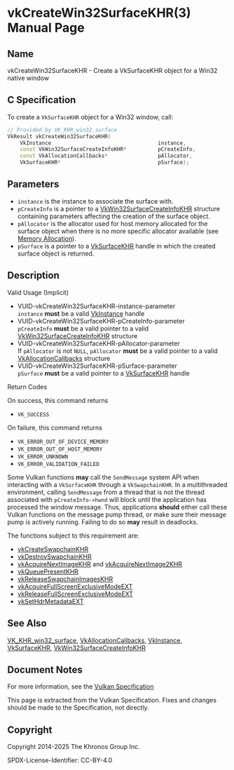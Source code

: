 # vkCreateWin32SurfaceKHR(3) Manual Page

## Name

vkCreateWin32SurfaceKHR - Create a VkSurfaceKHR object for a Win32 native window



## [](#_c_specification)C Specification

To create a `VkSurfaceKHR` object for a Win32 window, call:

```c++
// Provided by VK_KHR_win32_surface
VkResult vkCreateWin32SurfaceKHR(
    VkInstance                                  instance,
    const VkWin32SurfaceCreateInfoKHR*          pCreateInfo,
    const VkAllocationCallbacks*                pAllocator,
    VkSurfaceKHR*                               pSurface);
```

## [](#_parameters)Parameters

- `instance` is the instance to associate the surface with.
- `pCreateInfo` is a pointer to a [VkWin32SurfaceCreateInfoKHR](https://registry.khronos.org/vulkan/specs/latest/man/html/VkWin32SurfaceCreateInfoKHR.html) structure containing parameters affecting the creation of the surface object.
- `pAllocator` is the allocator used for host memory allocated for the surface object when there is no more specific allocator available (see [Memory Allocation](https://registry.khronos.org/vulkan/specs/latest/html/vkspec.html#memory-allocation)).
- `pSurface` is a pointer to a [VkSurfaceKHR](https://registry.khronos.org/vulkan/specs/latest/man/html/VkSurfaceKHR.html) handle in which the created surface object is returned.

## [](#_description)Description

Valid Usage (Implicit)

- [](#VUID-vkCreateWin32SurfaceKHR-instance-parameter)VUID-vkCreateWin32SurfaceKHR-instance-parameter  
  `instance` **must** be a valid [VkInstance](https://registry.khronos.org/vulkan/specs/latest/man/html/VkInstance.html) handle
- [](#VUID-vkCreateWin32SurfaceKHR-pCreateInfo-parameter)VUID-vkCreateWin32SurfaceKHR-pCreateInfo-parameter  
  `pCreateInfo` **must** be a valid pointer to a valid [VkWin32SurfaceCreateInfoKHR](https://registry.khronos.org/vulkan/specs/latest/man/html/VkWin32SurfaceCreateInfoKHR.html) structure
- [](#VUID-vkCreateWin32SurfaceKHR-pAllocator-parameter)VUID-vkCreateWin32SurfaceKHR-pAllocator-parameter  
  If `pAllocator` is not `NULL`, `pAllocator` **must** be a valid pointer to a valid [VkAllocationCallbacks](https://registry.khronos.org/vulkan/specs/latest/man/html/VkAllocationCallbacks.html) structure
- [](#VUID-vkCreateWin32SurfaceKHR-pSurface-parameter)VUID-vkCreateWin32SurfaceKHR-pSurface-parameter  
  `pSurface` **must** be a valid pointer to a [VkSurfaceKHR](https://registry.khronos.org/vulkan/specs/latest/man/html/VkSurfaceKHR.html) handle

Return Codes

On success, this command returns

- `VK_SUCCESS`

On failure, this command returns

- `VK_ERROR_OUT_OF_DEVICE_MEMORY`
- `VK_ERROR_OUT_OF_HOST_MEMORY`
- `VK_ERROR_UNKNOWN`
- `VK_ERROR_VALIDATION_FAILED`

Some Vulkan functions **may** call the `SendMessage` system API when interacting with a `VkSurfaceKHR` through a `VkSwapchainKHR`. In a multithreaded environment, calling `SendMessage` from a thread that is not the thread associated with `pCreateInfo->hwnd` will block until the application has processed the window message. Thus, applications **should** either call these Vulkan functions on the message pump thread, or make sure their message pump is actively running. Failing to do so **may** result in deadlocks.

The functions subject to this requirement are:

- [vkCreateSwapchainKHR](https://registry.khronos.org/vulkan/specs/latest/man/html/vkCreateSwapchainKHR.html)
- [vkDestroySwapchainKHR](https://registry.khronos.org/vulkan/specs/latest/man/html/vkDestroySwapchainKHR.html)
- [vkAcquireNextImageKHR](https://registry.khronos.org/vulkan/specs/latest/man/html/vkAcquireNextImageKHR.html) and [vkAcquireNextImage2KHR](https://registry.khronos.org/vulkan/specs/latest/man/html/vkAcquireNextImage2KHR.html)
- [vkQueuePresentKHR](https://registry.khronos.org/vulkan/specs/latest/man/html/vkQueuePresentKHR.html)
- [vkReleaseSwapchainImagesKHR](https://registry.khronos.org/vulkan/specs/latest/man/html/vkReleaseSwapchainImagesKHR.html)
- [vkAcquireFullScreenExclusiveModeEXT](https://registry.khronos.org/vulkan/specs/latest/man/html/vkAcquireFullScreenExclusiveModeEXT.html)
- [vkReleaseFullScreenExclusiveModeEXT](https://registry.khronos.org/vulkan/specs/latest/man/html/vkReleaseFullScreenExclusiveModeEXT.html)
- [vkSetHdrMetadataEXT](https://registry.khronos.org/vulkan/specs/latest/man/html/vkSetHdrMetadataEXT.html)

## [](#_see_also)See Also

[VK\_KHR\_win32\_surface](https://registry.khronos.org/vulkan/specs/latest/man/html/VK_KHR_win32_surface.html), [VkAllocationCallbacks](https://registry.khronos.org/vulkan/specs/latest/man/html/VkAllocationCallbacks.html), [VkInstance](https://registry.khronos.org/vulkan/specs/latest/man/html/VkInstance.html), [VkSurfaceKHR](https://registry.khronos.org/vulkan/specs/latest/man/html/VkSurfaceKHR.html), [VkWin32SurfaceCreateInfoKHR](https://registry.khronos.org/vulkan/specs/latest/man/html/VkWin32SurfaceCreateInfoKHR.html)

## [](#_document_notes)Document Notes

For more information, see the [Vulkan Specification](https://registry.khronos.org/vulkan/specs/latest/html/vkspec.html#vkCreateWin32SurfaceKHR)

This page is extracted from the Vulkan Specification. Fixes and changes should be made to the Specification, not directly.

## [](#_copyright)Copyright

Copyright 2014-2025 The Khronos Group Inc.

SPDX-License-Identifier: CC-BY-4.0